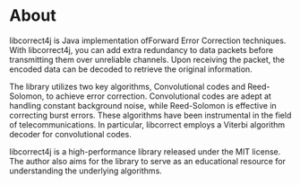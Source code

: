 # About

libcorrect4j is Java implementation ofForward Error Correction techniques. With libcorrect4j, you can add extra redundancy to data packets before transmitting them over unreliable channels. Upon receiving the packet, the encoded data can be decoded to retrieve the original information.

The library utilizes two key algorithms, Convolutional codes and Reed-Solomon, to achieve error correction. Convolutional codes are adept at handling constant background noise, while Reed-Solomon is effective in correcting burst errors. These algorithms have been instrumental in the field of telecommunications. In particular, libcorrect employs a Viterbi algorithm decoder for convolutional codes.

libcorrect4j is a high-performance library released under the MIT license. The author also aims for the library to serve as an educational resource for understanding the underlying algorithms.
